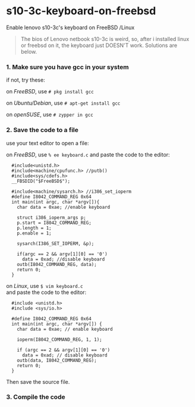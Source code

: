 # s10-3c-keyboard-on-freebsd

Enable lenovo s10-3c's keyboard on FreeBSD /Linux

> The bios of Lenovo netbook s10-3c is weird, so, after i installed linux or freebsd on it, the keyboard just DOESN'T work.
Solutions are below.

### 1. Make sure you have gcc in your system
if not, try these:

on *FreeBSD*, use `# pkg install gcc`

on *Ubuntu/Debian*, use `# apt-get install gcc`

on *openSUSE*, use `# zypper in gcc`

### 2. Save the code to a file
use your text editor to open a file:

on *FreeBSD*, use `% ee keyboard.c`
and paste the code to the editor:   

      #include<unistd.h>
      #include<machine/cpufunc.h> //putb()
      #include<sys/cdefs.h>
      __FBSDID("$FreeBSD$");

      #include<machine/sysarch.h> //i386_set_ioperm
      #define I8042_COMMAND_REG 0x64
      int main(int argc, char *argv[]){
        char data = 0xae; //enable keyboard

        struct i386_ioperm_args p;
        p.start = I8042_COMMAND_REG;
        p.length = 1;
        p.enable = 1;

        sysarch(I386_SET_IOPERM, &p);

        if(argc == 2 && argv[1][0] == '0')
          data = 0xad; //disable keyboard
        outb(I8042_COMMAND_REG, data);
        return 0;
      }

on *Linux*, use `$ vim keyboard.c`      
and paste the code to the editor:  

      #include <unistd.h>
      #include <sys/io.h>

      #define I8042_COMMAND_REG 0x64
      int main(int argc, char *argv[]) {
        char data = 0xae; // enable keyboard

        ioperm(I8042_COMMAND_REG, 1, 1);

        if (argc == 2 && argv[1][0] == '0')
          data = 0xad; // disable keyboard
        outb(data, I8042_COMMAND_REG);
        return 0;
      }

Then save the source file.

### 3. Compile the code







